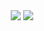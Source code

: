 
  
<!--   <img src="https://github-readme-stats.vercel.app/api/top-langs/?username=Kropanov&layout=compact&theme=tokyonight" /> -->


<!-- <div align="center"> -->
<!--   <img src="https://github-readme-stats.vercel.app/api?username=Kropanov&theme=radical" /> -->
<!-- </div> -->

<div align="center">
  <img src="https://media.tenor.com/Eka1QbGK3B0AAAAd/self-driving-car-geohot.gif" />
  <img src="https://github-profile-trophy.vercel.app/?username=Kropanov&theme=dark_lover" />
</div>


